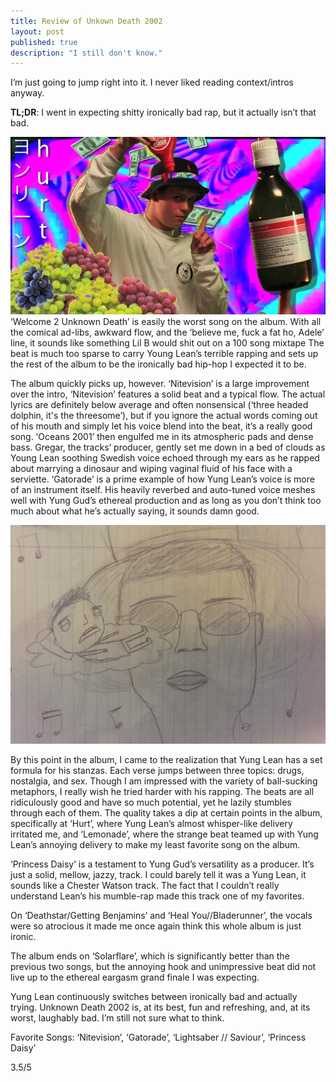 ```yaml
---
title: Review of Unkown Death 2002
layout: post
published: true
description: "I still don't know."
---
```



I’m just going to jump right into it.  I never liked reading context/intros anyway.  

**TL;DR**:  I went in expecting shitty ironically bad rap, but it actually isn’t that bad.  

![](/images/yung-lean.jpg)  
‘Welcome 2 Unknown Death’ is easily the worst song on the album.  With all the comical ad-libs, awkward flow, and the ‘believe me, fuck a fat ho, Adele’ line, it sounds like something Lil B would shit out on a 100 song mixtape The beat is much too sparse to carry Young Lean’s terrible rapping and sets up the rest of the album to be the ironically bad hip-hop I expected it to be.  

The album quickly picks up, however.  ‘Nitevision’ is a large improvement over the intro, ‘Nitevision’ features a solid beat and a typical flow.  The actual lyrics are definitely below average and often nonsensical (‘three headed dolphin, it's the threesome’), but if you ignore the actual words coming out of his mouth and simply let his voice blend into the beat, it’s a really good song.  ‘Oceans 2001’ then engulfed me in its atmospheric pads and dense bass.  Gregar, the tracks’ producer, gently set me down in a bed of clouds as Young Lean soothing Swedish voice echoed through my ears as he rapped about marrying a dinosaur and wiping vaginal fluid of his face with a serviette.  ‘Gatorade’ is a prime example of how Yung Lean’s voice is more of an instrument itself.  His heavily reverbed and auto-tuned voice meshes well with Yung Gud’s ethereal production and as long as you don’t think too much about what he’s actually saying, it sounds damn good.  

![](/images/yung-lean2.jpg)  

By this point in the album, I came to the realization that Yung Lean has a set formula for his stanzas.  Each verse jumps between three topics: drugs, nostalgia, and sex.   Though I am impressed with the variety of ball-sucking metaphors, I really wish he tried harder with his rapping.  The beats are all ridiculously good and have so much potential, yet he lazily stumbles through each of them.
The quality takes a dip at certain points in the album, specifically at ‘Hurt’, where Yung Lean’s almost whisper-like delivery irritated me, and ‘Lemonade’, where the strange beat teamed up with Yung Lean’s annoying delivery to make my least favorite song on the album.  

‘Princess Daisy’ is a testament to Yung Gud’s versatility as a producer.  It’s just a solid, mellow, jazzy, track.  I could barely tell it was a Yung Lean, it sounds like a Chester Watson track.  The fact that I couldn’t really understand Lean’s his mumble-rap made this track one of my favorites.  

On ‘Deathstar/Getting Benjamins’ and ‘Heal You//Bladerunner’, the vocals were so atrocious it made me once again think this whole album is just ironic.   

The album ends on ‘Solarflare’, which is significantly better than the previous two songs, but the annoying hook and unimpressive beat did not live up to the ethereal eargasm grand finale I was expecting.  

Yung Lean continuously switches between ironically bad and actually trying.  Unknown Death 2002 is, at its best, fun and refreshing, and, at its worst, laughably bad.  I’m still not sure what to think.  

Favorite Songs: ‘Nitevision’, ‘Gatorade’, ‘Lightsaber // Saviour’, ‘Princess Daisy’  

3.5/5	 

